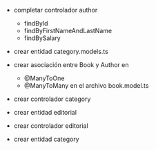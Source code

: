 * completar controlador author
    * findById
    * findByFirstNameAndLastName
    * findBySalary

* crear entidad category.models.ts


* crear asociación entre Book y Author en 
    * @ManyToOne
    * @ManyToMany
    en el archivo book.model.ts

* crear controlador category



* crear entidad editorial

* crear controlador editorial

* crear entidad category

